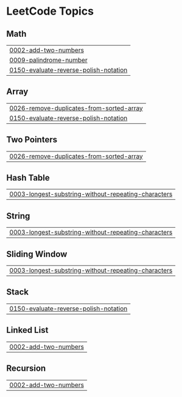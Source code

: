 <!---LeetCode Topics Start-->
# LeetCode Topics
## Math
|  |
| ------- |
| [0002-add-two-numbers](https://github.com/jzvikonyaukwa/leetcode/tree/master/0002-add-two-numbers) |
| [0009-palindrome-number](https://github.com/jzvikonyaukwa/leetcode/tree/master/0009-palindrome-number) |
| [0150-evaluate-reverse-polish-notation](https://github.com/jzvikonyaukwa/leetcode/tree/master/0150-evaluate-reverse-polish-notation) |
## Array
|  |
| ------- |
| [0026-remove-duplicates-from-sorted-array](https://github.com/jzvikonyaukwa/leetcode/tree/master/0026-remove-duplicates-from-sorted-array) |
| [0150-evaluate-reverse-polish-notation](https://github.com/jzvikonyaukwa/leetcode/tree/master/0150-evaluate-reverse-polish-notation) |
## Two Pointers
|  |
| ------- |
| [0026-remove-duplicates-from-sorted-array](https://github.com/jzvikonyaukwa/leetcode/tree/master/0026-remove-duplicates-from-sorted-array) |
## Hash Table
|  |
| ------- |
| [0003-longest-substring-without-repeating-characters](https://github.com/jzvikonyaukwa/leetcode/tree/master/0003-longest-substring-without-repeating-characters) |
## String
|  |
| ------- |
| [0003-longest-substring-without-repeating-characters](https://github.com/jzvikonyaukwa/leetcode/tree/master/0003-longest-substring-without-repeating-characters) |
## Sliding Window
|  |
| ------- |
| [0003-longest-substring-without-repeating-characters](https://github.com/jzvikonyaukwa/leetcode/tree/master/0003-longest-substring-without-repeating-characters) |
## Stack
|  |
| ------- |
| [0150-evaluate-reverse-polish-notation](https://github.com/jzvikonyaukwa/leetcode/tree/master/0150-evaluate-reverse-polish-notation) |
## Linked List
|  |
| ------- |
| [0002-add-two-numbers](https://github.com/jzvikonyaukwa/leetcode/tree/master/0002-add-two-numbers) |
## Recursion
|  |
| ------- |
| [0002-add-two-numbers](https://github.com/jzvikonyaukwa/leetcode/tree/master/0002-add-two-numbers) |
<!---LeetCode Topics End-->
